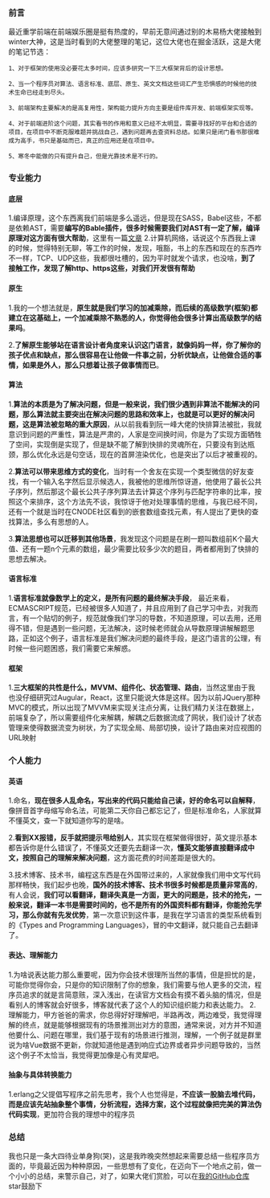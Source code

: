 ### 前言
最近重学前端在前端娱乐圈是挺有热度的，早前无意间通过别的木易杨大佬接触到winter大神，这是当时看到的大佬整理的笔记，这位大佬也在掘金活跃，这是大佬的笔记节选：

    1、对于框架的使用没必要花太多时间，应该多研究一下三大框架背后的设计思想。

    2、当一个程序员对算法、语言标准、底层、原生、英文文档这些词汇产生恐惧感的时候他的技术生命已经走到尽头。

    3、前端架构主要解决的是高复用性，架构能力提升方向主要是组件库开发、前端框架实现等。

    4、对于前端进阶这个问题，其实看书的作用和意义已经不太明显，需要寻找好的平台和合适的项目，在项目中不断克服难题并挑战自己，遇到问题再去查资料总结。如果只是闭门看书那很难成为高手，书只是基础而已，真正的应用还是在项目中。

    5、寒冬中能做的只有提升自己，但是光靠技术是不行的。

### 专业能力


#### 底层
1.编译原理，这个东西离我们前端是多么遥远，但是现在SASS，Babel这些，不都是依赖AST，需要**编写的Bable插件，很多时候需要我们对AST有一定了解，编译原理对这方面有很大帮助**，这里有一篇[文章](https://zhuanlan.zhihu.com/p/31096468)
2.计算机网络，话说这个东西我上课的时候，觉得特别无聊，等工作的时候，发现，哦豁，书上的东西和现在的东西咋不一样，TCP、UDP这些，我都很吐槽的，因为平时就发个请求，也没啥，**到了接触工作，发现了解http、https这些，对我们开发很有帮助**

#### 原生
1.我的一个想法就是，**原生就是我们学习的加减乘除，而后续的高级数学(框架)都建立在这基础上，一个加减乘除不熟悉的人，你觉得他会很多计算出高级数学的结果吗**。

2.**了解原生能够站在语言设计者角度来认识这门语言，就像妈妈一样，你了解你的孩子优点和缺点，那么很容易在让他做一件事之前，分析优缺点，让他做合适的事情，如果是外人，那么只想着让孩子做事情而已**。


#### 算法
1.**算法的本质是为了解决问题，但是一般来说，我们很少遇到非算法不能解决的问题，那么算法就主要突出在解决问题的思路和效率上，也就是可以更好的解决问题，这是算法被忽略的重大原因**，从以前我看到阮一峰大佬的快排算法被批，我就意识到问题的严重性，算法是严肃的，人家是空间换时间，你是为了实现方面牺牲了空间，实现倒是实现了，但是缺不能了解到快排的灵魂所在，只要没有到达瓶颈，那么优化永远是句空话，现在的首屏渲染优化，也是突出了以后才被重视的。

2.**算法可以带来思维方式的变化**，当时有一个舍友在实现一个类型微信的好友查找，有一个输入名字然后显示候选人，我被他的思维所惊讶道，他使用了最长公共子序列，然后那这个最长公共子序列算法去计算这个序列与匹配字符串的比率，按照这个来排序，这个方法先不谈，我惊讶于他对处理事情的思维，与我已经不同，还有一个就是当时在CNODE社区看到的嵌套数组查找元素，有人提出了更快的查找算法，多么有思想的人。

3.**算法思想也可以迁移到其他场景**，我发现这个问题是在刷一题叫数组前K个最大值、还有一题n个元素的数组，最少需要比较多少次的题目，两者都用到了快排的思想去解决。

#### 语言标准
1.**语言标准就像数学上的定义，是所有问题的最终解决手段**， 最近来看，ECMASCRIPT规范，已经被很多人知道了，并且应用到了自己学习中去，对我而言，有一个贴切的例子，规范就像我们学习的导数，不知道原理，可以去用，还用得不错，但是遇到一些问题，无法解决，这时候老师就会从导数原理讲解解题思路，正如这个例子，语言标准是我们解决问题的最终手段，是这门语言的公理，有时候一些问题困惑，我们需要它来解惑。

#### 框架
1.**三大框架的共性是什么，MVVM、组件化、状态管理、路由**，当然这里由于我也没仔细研究过Augular，React，这里只能说大体是这样。因为以前JQuery那种MVC的模式，所以出现了MVVM来实现关注点分离，让我们精力关注在数据上，前端复杂了，所以需要组件化来解耦，解耦之后数据流成了网状，我们设计了状态管理来使得数据流变为树状，为了实现全局、局部切换，设计了路由来对应视图的URL映射

### 个人能力

#### 英语
1.命名，**现在很多人乱命名，写出来的代码只能给自己读，好的命名可以自解释**，像拼音首字母缩写命名法，可能第二天你自己都忘记了，但是标准命名，人家就算不懂英文，查一下就知道你写的是啥。

2.**看到XX报错，反手就把提示甩给别人**，其实现在框架做得很好，英文提示基本都告诉你是什么错误了，不懂英文还要先去翻译一次，**懂英文能够直接翻译成中文，按照自己的理解来解决问题**，这方面花费的时间差距是很大的。

3.技术博客、技术书，编程这东西是在外国带过来的，人家就像我们用中文写代码那样畅快，我们起步也晚，**国外的技术博客、技术书很多时候都是质量非常高的**，有人会说，**我们可以看翻译，翻译失真是一方面，更大的问题是，技术的抢先，一般来说，翻译一本书是需要时间的，也不是所有的外国资料都有翻译，你能抢先学习，那么你就有先发优势**，第一次意识到这件事，是我在学习语言的类型系统看到的《Types and Programming Languages》，冒的中文翻译，就只能自己去翻译了。

#### 表达、理解能力
1.为啥说表达能力那么重要呢，因为你会技术很理所当然的事情，但是担忧的是，可能你觉得你会，只是你的知识限制了你的想象，我们需要与他人更多的交流，程序员追求的就是言简意赅，深入浅出，在读官方文档会有摸不着头脑的情况，但是看别人的博客就会好很多，博客就代表了这个人的知识组织能力和表达能力。
2.理解能力，甲方爸爸的需求，你总得好好理解吧，半路再改，两边难受，我觉得理解的终点，就是能够根据现有的场景推测出对方的意图，通常来说，对方并不知道他要什么、问题在哪里，我们基于现有的场景进行推测，理解，一个例子就是群里说为啥Vue数据不更新，你就知道他是遇到响应式边界或者异步问题导致的，当然这个例子不太恰当，我觉得更加像是心有灵犀吧。


#### 抽象与具体转换能力
1.erlang之父提倡写程序之前先思考，我个人也觉得是，**不应该一股脑去堆代码，而是应该先站抽象整个事情，分析流程，选择方案，这个过程就像把完美的算法伪代码实现**，更加符合我的理想中的程序员

### 总结
我也只是一条大四待业单身狗(哭)，这是我昨晚突然想起来需要总结一些程序员方面的，毕竟最近因为种种原因，一些思想有了变化，在迈向下一个地点之前，做一个小小的总结，来警示自己，对了，如果大佬们赏脸，可以在[我的GitHub仓库](https://github.com/869288142/blog)star鼓励下